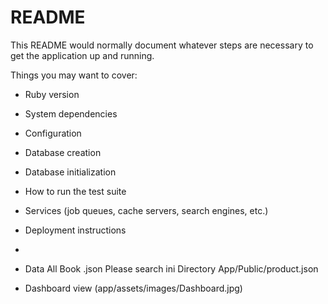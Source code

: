 # README

This README would normally document whatever steps are necessary to get the
application up and running.

Things you may want to cover:

* Ruby version

* System dependencies

* Configuration

* Database creation

* Database initialization

* How to run the test suite

* Services (job queues, cache servers, search engines, etc.)

* Deployment instructions

* 

* Data All Book .json
Please search ini Directory App/Public/product.json

* Dashboard view
(app/assets/images/Dashboard.jpg)
